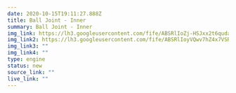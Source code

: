 ```yaml
---
date: 2020-10-15T19:11:27.888Z
title: Ball Joint - Inner
summary: Ball Joint - Inner
img_link: https://lh3.googleusercontent.com/fife/ABSRlIoZj-HSJxx2t6qudaWeptaZfnbT3F6UGI2FH0xqs_4CRi_QDbTzJ39IIHfz2GsZYRScXl5lsg-329n_3-YbNeJ_3feM6vFlFRtLy5gy2VNkjZNLca3u_2tFdllfRupDZLuPOLY_vgubdrHS_KvaglWbbXdiUb6xeEnXsWTDni7Xql7zrxPwXZ9j4a9l_eN1LDo4r40igg7WU--pJWxReQZse2LepBbUlFAalpHBa6NnQT-Kf14nkwwpL1gVsGzG0uq6g5dgDXOcytFRf5Vl_lSPkkTffPLpeDJYbphL54UkvqOlB19j87xIvNMwmjQPo7bJkwOKM8AVLUHM4WJnXXNUvYnKUoMaw9wdF3AfNopeOV8yDO0gqiBqRyYdaLPg525vyhLGhmXshwYjTcIpHQytD6zCgMR8tFPZM-AfRvzviBpvSbDWtRhgNNpHJ-XnHPnB0C_zYa3KEDEYTrqwrMCB9oZ5q5UEnA8QSd4kxmh-dszHLS9VVhFhoyQybvwL_CZQh18eobtRCb94oBRfYlMuGyPR6JA4yTs6zfAj4RWCHdCTkT2tFIl2ITiDiSfMaOSR1yH1ZpuIG8SCzMf1j1zmYhYFEcsdQd33ewL_40cW4r6c8l7TrpPyAfEdK_l6SFur9gvhGPfELke0_9tAycSSyJcUZpezzC2YFJKHQEK-NgoHM7jhYlE-LwOvj6VCnFWLlD7BQfmXY4_IPrza-q4MvFvY_1JRsQ=w795-h666-ft
img_link2: https://lh3.googleusercontent.com/fife/ABSRlIoyVQwv7hZ4x7VSRM5i5YDCa-RG_VeIB7qAB6a4F5gNgBnYFjY7O3j_gDpIUJC_CR_EclZTRSarCzDT_czQcEkfDvNdfpO_rwRXvelqbu8CVan_--ka0FxThCffIjbW_vSFykWwyPTsYq6JDOi87i04j-DOrvDQFQztCtNPDHNt4aQeuEHC1fcdosMi5kasbNanhbWXcEjpG-EAv0whdUC9Yxskov2tBGDQu6wy9l0B-Jhg3Tau9MZT6H9baVpUx2f0sYANj5gGf-8ijFLeOtaeRP12rFILxZQeOqEPpADSJeZOC6V6pFLiSfQZWbZ47M4EJPVnOLYXTBpnBbbQN5FoRgDIErLOvN28py0ttg1FDjgyvzqedWQVa_vfbHF9xnLg47xOcPFMIQhbx-_k4u_okFLWZ-8L5eNM_DLZB9wvhRHn83oxPdktGHAs7lSnLJM6rbIjbsmoYlP7g9gZsSw2IRzv1ejNI-UJ0bap7GdN-9VBP2MmPJpk_oAEtYYIFLujbWm5CEaNGmM8nPWz8te6xd9TrxvVfevV3-qIvZr8M6JmLpQIKIuDrmoJU41y8XDmvPofggsxC9hAXcYO1zCy65zAuzZsjrXNkh7ZvPFri-tUyroe8iWRy8t9PSwzZdhHxGV2PUE5wQwmmiqDBgz0XIq-f9vT0Viz41xqvmJGgtkT-uPDf3mWlKkaQ_AxdU70LuX2alx1sfzOXY5TJWuLasDm_KHVMQ=w795-h666-ft
img_link3: ""
img_link4: ""
type: engine
status: new
source_link: ""
live_link: ""
---
```

